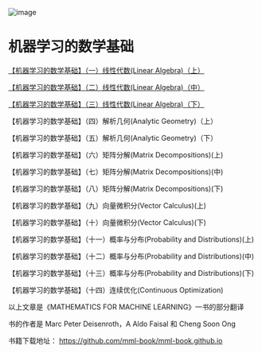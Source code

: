 

![image](https://user-images.githubusercontent.com/48244562/112636585-3e74e500-8e78-11eb-92f1-29c56d61d10c.png)


# 机器学习的数学基础

[【机器学习的数学基础】（一）线性代数(Linear Algebra)（上）](https://mp.weixin.qq.com/s?__biz=Mzg2MzM4Njk4MA==&mid=2247488632&idx=3&sn=ceb6665e5764c67f6ea6e900e592b7b5&chksm=ce783873f90fb1650f63a4c272c31a3e0c47a452e8472295e7cc8d7c7202eb7361201b60ddf3&token=1349119889&lang=zh_CN#rd)

[【机器学习的数学基础】（二）线性代数(Linear Algebra)（中） ](https://mp.weixin.qq.com/s?__biz=Mzg2MzM4Njk4MA==&mid=2247488632&idx=2&sn=a9e6f117eec4f4ac9a344c8a665b4503&chksm=ce783873f90fb165ff33506cf29e3a6333bbc995813bbc0196acb985d1b0a26845c907ea5fa5&token=1349119889&lang=zh_CN#rd)

[ 【机器学习的数学基础】（三）线性代数(Linear Algebra)（下）](https://mp.weixin.qq.com/s?__biz=Mzg2MzM4Njk4MA==&mid=2247488632&idx=1&sn=fd1ce797f2f9f91537ac8fdd6372479c&chksm=ce783873f90fb165cdfab4117878e1a6d36afc78c1cb06cc45a2fa9b4d96eaced23b0f0a09ad&token=1349119889&lang=zh_CN#rd)

【机器学习的数学基础】（四）解析几何(Analytic Geometry)（上）

【机器学习的数学基础】（五）解析几何(Analytic Geometry)（下）

【机器学习的数学基础】（六）矩阵分解(Matrix Decompositions)(上)

【机器学习的数学基础】（七）矩阵分解(Matrix Decompositions)(中)

【机器学习的数学基础】（八）矩阵分解(Matrix Decompositions)(下)

【机器学习的数学基础】（九）向量微积分(Vector Calculus)(上)

【机器学习的数学基础】（十）向量微积分(Vector Calculus)(下)

【机器学习的数学基础】（十一）概率与分布(Probability and Distributions)(上)

【机器学习的数学基础】（十二）概率与分布(Probability and Distributions)(中)

【机器学习的数学基础】（十三）概率与分布(Probability and Distributions)(下)

【机器学习的数学基础】（十四）连续优化(Continuous Optimization)

以上文章是《MATHEMATICS FOR MACHINE LEARNING》一书的部分翻译  

书的作者是 Marc Peter Deisenroth，A Aldo Faisal 和 Cheng Soon Ong

书籍下载地址：
https://github.com/mml-book/mml-book.github.io

